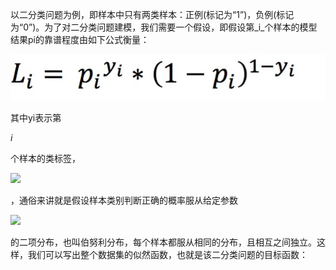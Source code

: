 以二分类问题为例，即样本中只有两类样本：正例\(标记为“1”\)，负例\(标记为“0”\)。为了对二分类问题建模，我们需要一个假设，即假设第_i_个样本的模型结果pi的靠谱程度由如下公式衡量：

![](/assets/li.png)

其中yi表示第

_i_

个样本的类标签，

![](http://dl2.iteye.com/upload/attachment/0116/5151/bf77f456-edb6-38f5-b56b-534f8cc5ca3e.png)

，通俗来讲就是假设样本类别判断正确的概率服从给定参数

![](http://dl2.iteye.com/upload/attachment/0116/5153/9104422a-f26e-3def-8bb5-3381fb1a6799.png)

的二项分布，也叫伯努利分布，每个样本都服从相同的分布，且相互之间独立。这样，我们可以写出整个数据集的似然函数，也就是该二分类问题的目标函数：

